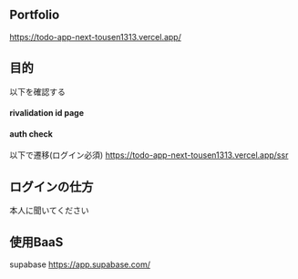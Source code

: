 ## Portfolio
https://todo-app-next-tousen1313.vercel.app/

## 目的
以下を確認する
#### rivalidation id page
#### auth check


以下で遷移(ログイン必須)
https://todo-app-next-tousen1313.vercel.app/ssr

## ログインの仕方
本人に聞いてください

## 使用BaaS
supabase
https://app.supabase.com/
